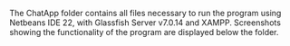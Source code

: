 The ChatApp folder contains all files necessary to run the program using Netbeans IDE 22, with Glassfish Server v7.0.14 and XAMPP.
Screenshots showing the functionality of the program are displayed below the folder.

